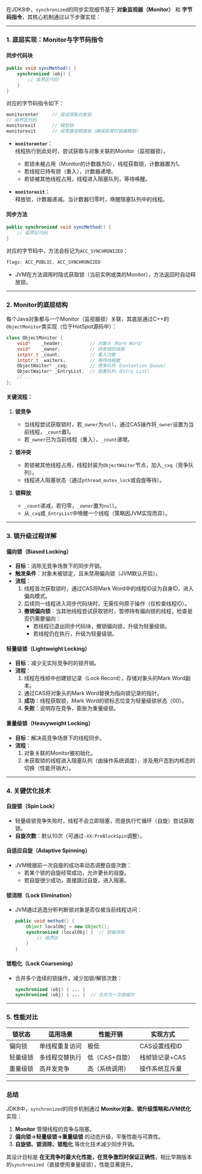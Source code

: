在JDK8中，`synchronized`的同步实现细节基于 **对象监视器（Monitor）** 和 **字节码指令**，其核心机制通过以下步骤实现：

---

### 1. **底层实现：Monitor与字节码指令**
#### **同步代码块**
```java
public void syncMethod() {
    synchronized (obj) {
        // 临界区代码
    }
}
```
对应的字节码指令如下：
```java
monitorenter     // 尝试获取对象锁
// 临界区代码
monitorexit      // 释放锁
monitorexit      // 异常路径释放锁（确保异常时锁被释放）
```
- **`monitorenter`**：  
  线程执行到此处时，尝试获取与对象关联的Monitor（监视器锁）。  
  - 若锁未被占用（Monitor的计数器为0），线程获取锁，计数器置为1。  
  - 若线程已持有锁（重入），计数器递增。  
  - 若锁被其他线程占用，线程进入阻塞队列，等待唤醒。

- **`monitorexit`**：  
  释放锁，计数器递减。当计数器归零时，唤醒阻塞队列中的线程。

#### **同步方法**
```java
public synchronized void syncMethod() {
    // 临界区代码
}
```
对应的字节码中，方法会标记为`ACC_SYNCHRONIZED`：
```java
flags: ACC_PUBLIC, ACC_SYNCHRONIZED
```
- JVM在方法调用时隐式获取锁（当前实例或类的Monitor），方法返回时自动释放锁。

---

### 2. **Monitor的底层结构**
每个Java对象都与一个Monitor（监视器锁）关联，其底层通过C++的`ObjectMonitor`类实现（位于HotSpot源码中）：

```cpp
class ObjectMonitor {
    void*    _header;          // 对象头（Mark Word）
    void*    _owner;           // 持有锁的线程
    intptr_t _count;           // 重入次数
    intptr_t _waiters;         // 等待线程数
    ObjectWaiter* _cxq;        // 竞争队列（Contention Queue）
    ObjectWaiter* _EntryList;  // 阻塞队列（Entry List）
    // ...
};
```

#### 关键流程：
1. **锁竞争**  
   - 当线程尝试获取锁时，若`_owner`为`null`，通过CAS操作将`_owner`设置为当前线程，`_count`置1。  
   - 若`_owner`已为当前线程（重入），`_count`递增。

2. **锁冲突**  
   - 若锁被其他线程占用，线程封装为`ObjectWaiter`节点，加入`_cxq`（竞争队列）。  
   - 线程进入阻塞状态（通过`pthread_mutex_lock`或自旋等待）。

3. **锁释放**  
   - `_count`递减，若归零，`_owner`置为`null`。  
   - 从`_cxq`或`_EntryList`中唤醒一个线程（策略因JVM实现而异）。

---

### 3. **锁升级过程详解**
#### **偏向锁（Biased Locking）**
- **目标**：消除无竞争场景下的同步开销。
- **触发条件**：对象未被锁定，且未禁用偏向锁（JVM默认开启）。
- **流程**：
  1. 线程首次获取锁时，通过CAS将Mark Word中的线程ID设为自身ID，进入偏向模式。
  2. 后续同一线程进入同步代码块时，无需任何原子操作（仅检查线程ID）。
  3. **撤销偏向锁**：当其他线程尝试获取锁时，暂停持有偏向锁的线程，检查是否仍需要偏向：
     - 若线程已退出同步代码块，撤销偏向锁，升级为轻量级锁。
     - 若线程仍在执行，升级为轻量级锁。

#### **轻量级锁（Lightweight Locking）**
- **目标**：减少无实际竞争时的锁开销。
- **流程**：
  1. 线程在栈帧中创建锁记录（Lock Record），存储对象头的Mark Word副本。
  2. 通过CAS将对象头的Mark Word替换为指向锁记录的指针。
  3. **成功**：线程获取锁，Mark Word的锁标志位变为轻量级锁状态（00）。
  4. **失败**：说明存在竞争，膨胀为重量级锁。

#### **重量级锁（Heavyweight Locking）**
- **目标**：解决高竞争场景下的线程同步。
- **流程**：
  1. 对象关联的Monitor被初始化。
  2. 未获取锁的线程进入阻塞队列（由操作系统调度），涉及用户态到内核态的切换（性能开销大）。

---

### 4. **关键优化技术**
#### **自旋锁（Spin Lock）**
- 轻量级锁竞争失败时，线程不会立即阻塞，而是执行忙循环（自旋）尝试获取锁。
- **自旋次数**：默认10次（可通过`-XX:PreBlockSpin`调整）。

#### **自适应自旋（Adaptive Spinning）**
- JVM根据前一次自旋的成功率动态调整自旋次数：
  - 若某个锁的自旋经常成功，允许更长的自旋。
  - 若自旋很少成功，直接跳过自旋，进入阻塞。

#### **锁消除（Lock Elimination）**
- JVM通过逃逸分析判断锁对象是否仅被当前线程访问：
  ```java
  public void method() {
      Object localObj = new Object();
      synchronized (localObj) {  // 锁被消除
          // 临界区
      }
  }
  ```

#### **锁粗化（Lock Coarsening）**
- 合并多个连续的锁操作，减少加锁/解锁次数：
  ```java
  synchronized (obj) { ... }
  synchronized (obj) { ... }  // 合并为一次锁操作
  ```

---

### 5. **性能对比**
| **锁状态** | 适用场景       | 性能开销       | 实现方式       |
| ---------- | -------------- | -------------- | -------------- |
| 偏向锁     | 单线程重复访问 | 极低           | CAS设置线程ID  |
| 轻量级锁   | 多线程交替执行 | 低（CAS+自旋） | 栈帧锁记录+CAS |
| 重量级锁   | 高并发竞争     | 高（系统调用） | 操作系统互斥量 |

---

### 总结
JDK8中，`synchronized`的同步机制通过 **Monitor对象、锁升级策略和JVM优化** 实现：
1. **Monitor** 管理线程的竞争与阻塞。
2. **偏向锁→轻量级锁→重量级锁** 的动态升级，平衡性能与可靠性。
3. **自旋锁、锁消除、锁粗化** 等优化技术减少同步开销。

其设计目标是 **在无竞争时最大化性能，在竞争激烈时保证正确性**，相比早期版本的`synchronized`（直接使用重量级锁），性能显著提升。